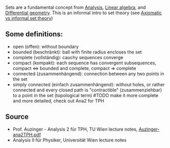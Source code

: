 Sets are a fundamental concept from [Analysis](Analysis.md), [Linear algebra](Linear%20algebra.md), and [Differential geometry](Differential%20geometry.md).
This is an informal intro to set theory (see [Axiomatic vs informal set theory](Axiomatic%20vs%20informal%20set%20theory.md))


## Some definitions:
- open (offen): without boundary
- bounded (beschränkt): ball with finite radius encloses the set
- complete (vollständig): cauchy sequences converge
- compact (kompakt): each sequence has convergent subsequences, compact <=> bounded and complete, compact => complete
- connected (zusammenhängend): connection between any two points in the set
- simply connected (einfach zusammenhängend): without holes, or rather connected and every closed path is "contractible" (zusammenziehbar) to a point in the set (topological term)
#TODO make it more complete and more detailed, check out Ana2 for TPH



## Source
- Prof. Auzinger - Analysis 2 für TPH, TU Wien lecture notes, [Auzinger-ana2TPH.pdf](Auzinger-ana2TPH.pdf)
- Analysis II für Physiker, Universität Wien lecture notes